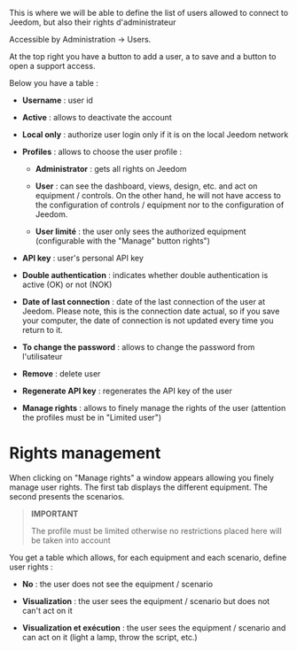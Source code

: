This is where we will be able to define the list of users
allowed to connect to Jeedom, but also their rights
d'administrateur

Accessible by Administration → Users.

At the top right you have a button to add a user, a
to save and a button to open a support access.

Below you have a table :

-   **Username** : user id

-   **Active** : allows to deactivate the account

-   **Local only** : authorize user login
    only if it is on the local Jeedom network

-   **Profiles** : allows to choose the user profile :

    -   **Administrator** : gets all rights on Jeedom

    -   **User** : can see the dashboard, views,
        design, etc. and act on equipment / controls. On the other hand,
        he will not have access to the configuration of controls / equipment
        nor to the configuration of Jeedom.

    -   **User limité** : the user only sees the
        authorized equipment (configurable with the &quot;Manage&quot; button
        rights")

-   **API key** : user&#39;s personal API key

-   **Double authentication** : indicates whether double authentication
    is active (OK) or not (NOK)

-   **Date of last connection** : date of the last connection of
    the user at Jeedom. Please note, this is the connection date
    actual, so if you save your computer, the date of
    connection is not updated every time you return to it.

-   **To change the password** : allows to change the password from
    l'utilisateur

-   **Remove** : delete user

-   **Regenerate API key** : regenerates the API key of the user

-   **Manage rights** : allows to finely manage the rights of
    the user (attention the profiles must be in
    "Limited user")

Rights management 
==================

When clicking on &quot;Manage rights&quot; a window appears allowing you
finely manage user rights. The first tab displays
the different equipment. The second presents the scenarios.

> **IMPORTANT**
>
> The profile must be limited otherwise no restrictions placed here
> will be taken into account

You get a table which allows, for each equipment and each
scenario, define user rights :

-   **No** : the user does not see the equipment / scenario

-   **Visualization** : the user sees the equipment / scenario but does not
    can&#39;t act on it

-   **Visualization et exécution** : the user sees
    the equipment / scenario and can act on it (light a lamp, throw
    the script, etc.)


